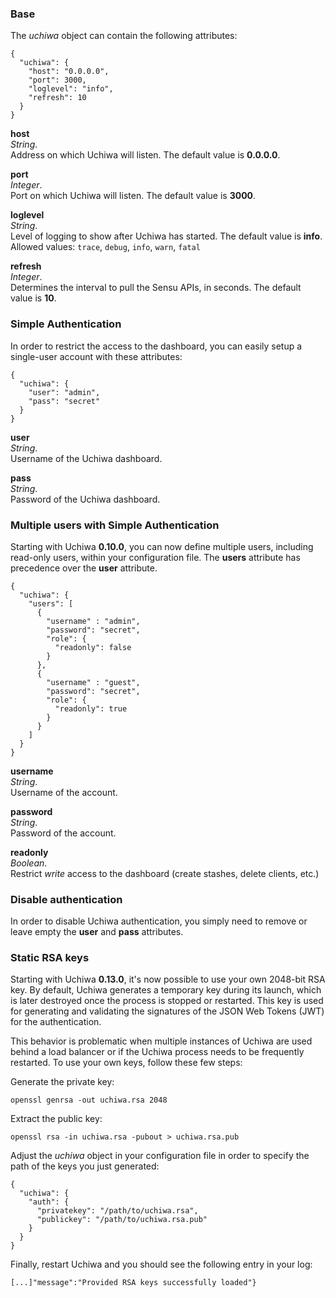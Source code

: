 ### Base

The *uchiwa* object can contain the following attributes:

```
{
  "uchiwa": {
    "host": "0.0.0.0",
    "port": 3000,
    "loglevel": "info",
    "refresh": 10
  }
}
```

**host**  
*String*.  
Address on which Uchiwa will listen. The default value is **0.0.0.0**.

**port**  
*Integer*.  
Port on which Uchiwa will listen. The default value is **3000**.

**loglevel**  
*String*.  
Level of logging to show after Uchiwa has started. The default value is **info**.  
Allowed values: `trace`, `debug`, `info`, `warn`, `fatal`

**refresh**  
*Integer*.  
Determines the interval to pull the Sensu APIs, in seconds. The default value is **10**.

### Simple Authentication
In order to restrict the access to the dashboard, you can easily setup a single-user account with these attributes:

```
{
  "uchiwa": {
    "user": "admin",
    "pass": "secret"
  }
}
```

**user**  
*String*.  
Username of the Uchiwa dashboard.

**pass**  
*String*.  
Password of the Uchiwa dashboard.

### Multiple users with Simple Authentication
Starting with Uchiwa **0.10.0**, you can now define multiple users, including read-only users, within your configuration file. The **users** attribute has precedence over the **user** attribute.

```
{
  "uchiwa": {
    "users": [
      {
        "username" : "admin",
        "password": "secret",
        "role": {
          "readonly": false
        }
      },
      {
        "username" : "guest",
        "password": "secret",
        "role": {
          "readonly": true
        }
      }
    ]
  }
}
```

**username**  
*String*.  
Username of the account.

**password**  
*String*.  
Password of the account.

**readonly**  
*Boolean*.  
Restrict *write* access to the dashboard (create stashes, delete clients, etc.)

### Disable authentication
In order to disable Uchiwa authentication, you simply need to remove or leave empty the **user** and **pass** attributes.

### Static RSA keys
Starting with Uchiwa **0.13.0**, it's now possible to use your own 2048-bit RSA key. By default, Uchiwa generates a temporary key during its launch, which is later destroyed once the process is stopped or restarted. This key is used for generating and validating the signatures of the JSON Web Tokens (JWT) for the authentication.

This behavior is problematic when multiple instances of Uchiwa are used behind a load balancer or if the Uchiwa process needs to be frequently restarted. To use your own keys, follow these few steps:

Generate the private key:
```
openssl genrsa -out uchiwa.rsa 2048
```

Extract the public key:
```
openssl rsa -in uchiwa.rsa -pubout > uchiwa.rsa.pub
```

Adjust the *uchiwa* object in your configuration file in order to specify the path of the keys you just generated:
```
{
  "uchiwa": {
    "auth": {
      "privatekey": "/path/to/uchiwa.rsa",
      "publickey": "/path/to/uchiwa.rsa.pub"
    }
  }
}
```

Finally, restart Uchiwa and you should see the following entry in your log:
```
[...]"message":"Provided RSA keys successfully loaded"}
```
